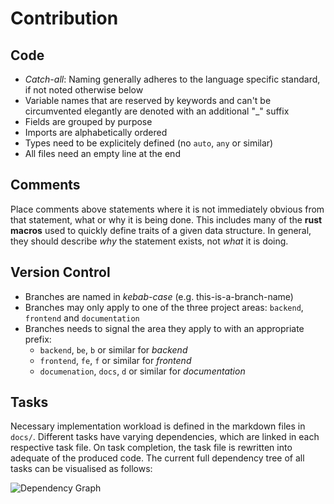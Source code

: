 # Contribution

## Code

- *Catch-all*: Naming generally adheres to the language specific standard, if not noted otherwise below
- Variable names that are reserved by keywords and can't be circumvented elegantly are denoted with an additional "_" suffix
- Fields are grouped by purpose
- Imports are alphabetically ordered
- Types need to be explicitely defined (no `auto`, `any` or similar)
- All files need an empty line at the end

## Comments

Place comments above statements where it is not immediately obvious from that statement, what or why it is being done. This includes many of the **rust macros** used to quickly define traits of a given data structure. In general, they should describe *why* the statement exists, not *what* it is doing.

## Version Control

- Branches are named in *kebab-case* (e.g. this-is-a-branch-name)
- Branches may only apply to one of the three project areas: `backend`, `frontend` and `documentation`
- Branches needs to signal the area they apply to with an appropriate prefix:
    - `backend`, `be`, `b` or similar for *backend*
    - `frontend`, `fe`, `f` or similar for *frontend*
    - `documenation`, `docs`, `d` or similar for *documentation*

## Tasks

Necessary implementation workload is defined in the markdown files in `docs/`. Different tasks have varying dependencies, which are linked in each respective task file. On task completion, the task file is rewritten into adequate of the produced code. The current full dependency tree of all tasks can be visualised as follows:

![Dependency Graph](https://drive.google.com/uc?export=view&id=1sX5xJ0rxBn9cmiEVpaq3EL1eGFfyQEmt)
